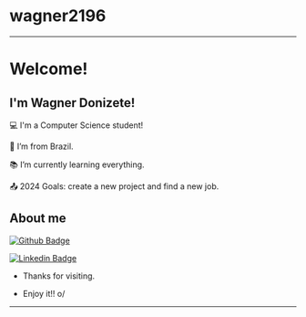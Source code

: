 # wagner2196
----------------------------------------------------------------------------

# Welcome!

 

## I'm Wagner Donizete!

 

:computer: I'm a Computer Science student!

:house_with_garden: I’m from Brazil.

:books: I’m currently learning everything.

:outbox_tray: 2024 Goals: create a new project and find a new job.

 

## About me

[![Github Badge](https://img.shields.io/badge/-Github-000?style=flat-square&logo=Github&logoColor=white&link=https://github.com/Wagner2196)](https://github.com/Wagner2196)

[![Linkedin Badge](https://img.shields.io/badge/-LinkedIn-blue?style=flat-square&logo=Linkedin&logoColor=white&link=https://www.linkedin.com/in/wagner-donizete-7a7045218/)](https://www.linkedin.com/in/wagner-donizete-7a7045218/)

- Thanks for visiting.

- Enjoy it!! o/

----------------------------------------------------------------------------------

